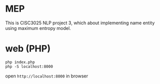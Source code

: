 # MEP

This is CISC3025 NLP project 3, which about implementing name entity using maximum entropy model.

# web (PHP)
```shell
php index.php
php -S localhost:8000
```
open `http://localhost:8000` in browser
